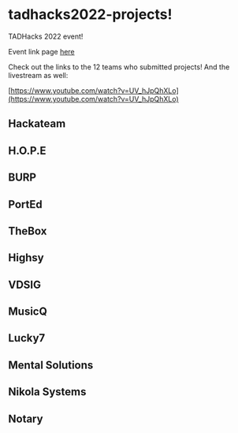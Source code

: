 # tadhacks2022-projects!

TADHacks 2022 event! 

Event link page [here](https://www.meetup.com/tampadevs/events/284553267/)

Check out the links to the 12 teams who submitted projects! And the livestream as well:

[https://www.youtube.com/watch?v=UV_hJpQhXLo](https://www.youtube.com/watch?v=UV_hJpQhXLo)

## Hackateam

## H.O.P.E

## BURP

## PortEd

## TheBox

## Highsy

## VDSIG

## MusicQ

## Lucky7

## Mental Solutions

## Nikola Systems
## Notary
